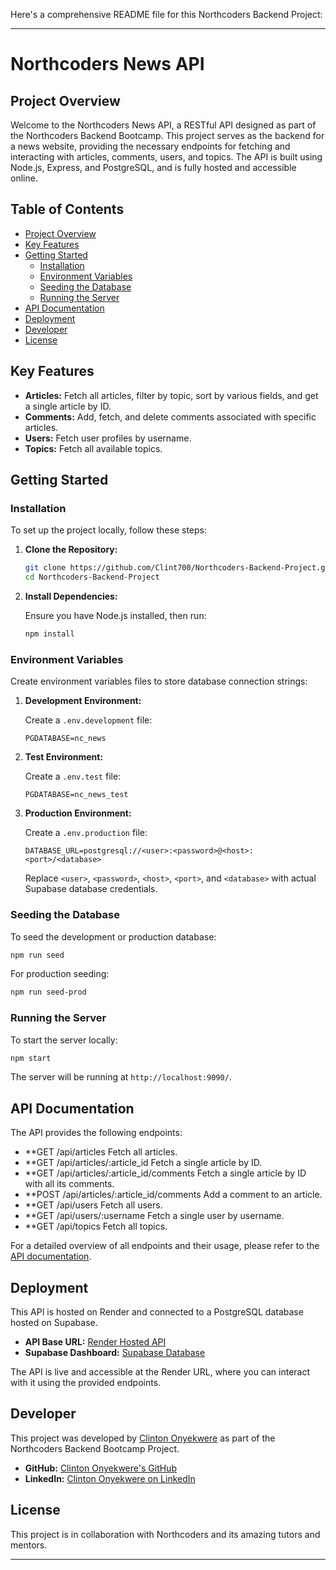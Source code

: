 Here's a comprehensive README file for this Northcoders Backend Project:

---

# Northcoders News API

## Project Overview

Welcome to the Northcoders News API, a RESTful API designed as part of the Northcoders Backend Bootcamp. This project serves as the backend for a news website, providing the necessary endpoints for fetching and interacting with articles, comments, users, and topics. The API is built using Node.js, Express, and PostgreSQL, and is fully hosted and accessible online.

## Table of Contents

- [Project Overview](#project-overview)
- [Key Features](#key-features)
- [Getting Started](#getting-started)
  - [Installation](#installation)
  - [Environment Variables](#environment-variables)
  - [Seeding the Database](#seeding-the-database)
  - [Running the Server](#running-the-server)
- [API Documentation](#api-documentation)
- [Deployment](#deployment)
- [Developer](#developer)
- [License](#license)

## Key Features

- **Articles:** Fetch all articles, filter by topic, sort by various fields, and get a single article by ID.
- **Comments:** Add, fetch, and delete comments associated with specific articles.
- **Users:** Fetch user profiles by username.
- **Topics:** Fetch all available topics.

## Getting Started

### Installation

To set up the project locally, follow these steps:

1. **Clone the Repository:**

   ```bash
   git clone https://github.com/Clint700/Northcoders-Backend-Project.git
   cd Northcoders-Backend-Project
   ```

2. **Install Dependencies:**

   Ensure you have Node.js installed, then run:

   ```bash
   npm install
   ```

### Environment Variables

Create environment variables files to store database connection strings:

1. **Development Environment:**
   
   Create a `.env.development` file:

   ```
   PGDATABASE=nc_news
   ```

2. **Test Environment:**

   Create a `.env.test` file:

   ```
   PGDATABASE=nc_news_test
   ```

3. **Production Environment:**

   Create a `.env.production` file:

   ```
   DATABASE_URL=postgresql://<user>:<password>@<host>:<port>/<database>
   ```

   Replace `<user>`, `<password>`, `<host>`, `<port>`, and `<database>` with actual Supabase database credentials.

### Seeding the Database

To seed the development or production database:

```bash
npm run seed
```

For production seeding:

```bash
npm run seed-prod
```

### Running the Server

To start the server locally:

```bash
npm start
```

The server will be running at `http://localhost:9090/`.

## API Documentation

The API provides the following endpoints:

- **GET /api/articles Fetch all articles.
- **GET /api/articles/:article_id Fetch a single article by ID.
- **GET /api/articles/:article_id/comments Fetch a single article by ID with all its comments.
- **POST /api/articles/:article_id/comments Add a comment to an article.
- **GET /api/users Fetch all users.
- **GET /api/users/:username Fetch a single user by username.
- **GET /api/topics Fetch all topics.

For a detailed overview of all endpoints and their usage, please refer to the [API documentation](https://northcoders-backend-project.onrender.com/api).

## Deployment

This API is hosted on Render and connected to a PostgreSQL database hosted on Supabase.

- **API Base URL:** [Render Hosted API](https://northcoders-backend-project.onrender.com/api)
- **Supabase Dashboard:** [Supabase Database](https://supabase.com/dashboard/project/qcihkqwrmqkgcwxkxwdy/database/tables)

The API is live and accessible at the Render URL, where you can interact with it using the provided endpoints.

## Developer

This project was developed by [Clinton Onyekwere](www.linkedin.com/in/clinton-onyekwere-654440192) as part of the Northcoders Backend Bootcamp Project.

- **GitHub:** [Clinton Onyekwere's GitHub](https://github.com/Clint700/Northcoders-Backend-Project.git)
- **LinkedIn:** [Clinton Onyekwere on LinkedIn](www.linkedin.com/in/clinton-onyekwere-654440192)

## License

This project is in collaboration with Northcoders and its amazing tutors and mentors.

---